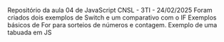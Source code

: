 Repositório da aula 04 de JavaScript
CNSL - 3TI - 24/02/2025
Foram criados dois exemplos de Switch e um comparativo com o IF
Exemplos básicos de For para sorteios de números e contagem.
Exemplo de uma tabuada em JS
